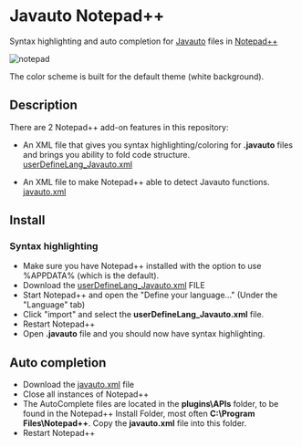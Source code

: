 # Javauto Notepad++ 

Syntax highlighting and auto completion for [Javauto](http://javauto.org/) files in [Notepad++](https://notepad-plus-plus.org/) 

![notepad](http://htejera.ukelelestudio.com/adbutil/images/notepad.png)

The color scheme is built for the default theme (white background).

## Description

There are 2 Notepad++ add-on features in this repository:

* An XML file that gives you syntax highlighting/coloring for **.javauto** files and brings you ability to fold code structure. [userDefineLang_Javauto.xml](https://github.com/Javauto/javautoNotepad-plusplus/blob/master/userDefineLang_Javauto.xml)

* An XML file to make Notepad++ able to detect Javauto functions. [javauto.xml](https://github.com/Javauto/javautoNotepad-plusplus/blob/master/javauto.xml) 


## Install

### Syntax highlighting
* Make sure you have Notepad++ installed with the option to use %APPDATA% (which is the default).
* Download the [userDefineLang_Javauto.xml](https://github.com/Javauto/javautoNotepad-plusplus/blob/master/userDefineLang_Javauto.xml) FILE
* Start Notepad++ and open the "Define your language..." (Under the "Language" tab)
* Click "import" and select the **userDefineLang_Javauto.xml** file.
* Restart Notepad++
* Open **.javauto** file and you should now have syntax highlighting.

## Auto completion 
* Download the [javauto.xml](https://github.com/Javauto/javautoNotepad-plusplus/blob/master/javauto.xml)  file
* Close all instances of Notepad++
* The AutoComplete files are located in the **plugins\APIs** folder, to be found in the Notepad++ Install Folder, most often **C:\Program Files\Notepad++**. Copy the **javauto.xml** file into this folder.
* Restart Notepad++
   




 


